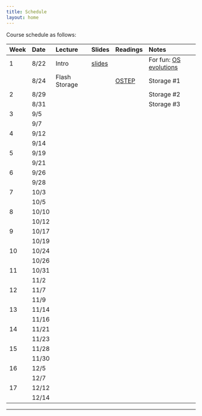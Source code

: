 ```yaml
---
title: Schedule
layout: home
---
```


Course schedule as follows:

| Week | Date  | Lecture       | Slides     | Readings                                                     | Notes
| :-   | :--   | :----         | :---       | :---                                                         | :---
| 1    | 8/22  | Intro         | [slides]() |                                                              | For fun: [OS evolutions](https://people.cs.rutgers.edu/~pxk/416/notes/01-intro.html) | Course logistics and OS introduction
|      | 8/24  | Flash Storage |            | [OSTEP](https://pages.cs.wisc.edu/~remzi/OSTEP/file-ssd.pdf) | Storage #1
| 2    | 8/29  |               |            |                                                              | Storage #2
|      | 8/31  |               |            |                                                              | Storage #3
| 3    | 9/5   |               |
|      | 9/7   |               |
| 4    | 9/12  |               |
|      | 9/14  |               |
| 5    | 9/19  |               |
|      | 9/21  |               |
| 6    | 9/26  |               |
|      | 9/28  |               |
| 7    | 10/3  |               |
|      | 10/5  |               |
| 8    | 10/10 |               |
|      | 10/12 |               |
| 9    | 10/17 |               |
|      | 10/19 |               |
| 10   | 10/24 |               |
|      | 10/26 |               |
| 11   | 10/31 |               |
|      | 11/2  |               |
| 12   | 11/7  |               |
|      | 11/9  |               |
| 13   | 11/14 |               |
|      | 11/16 |               |
| 14   | 11/21 |               |
|      | 11/23 |               |
| 15   | 11/28 |               |
|      | 11/30 |               |
| 16   | 12/5  |               |
|      | 12/7  |               |
| 17   | 12/12 |               |
|      | 12/14 |               |


----

